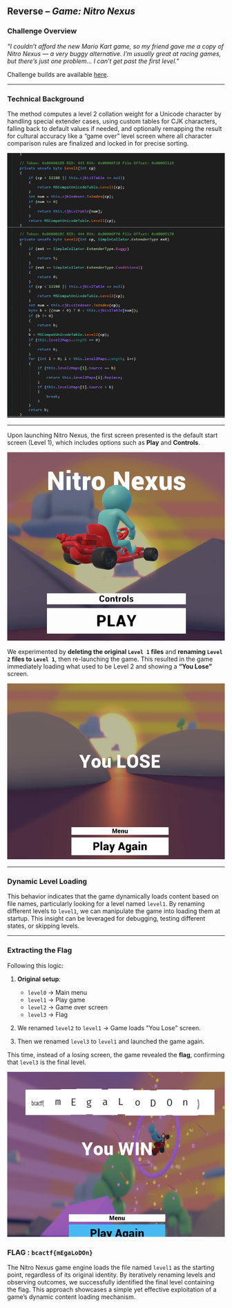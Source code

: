 ## Reverse – *Game: Nitro Nexus*

### Challenge Overview

*"I couldn’t afford the new Mario Kart game, so my friend gave me a copy of Nitro Nexus — a very buggy alternative. I’m usually great at racing games, but there’s just one problem… I can’t get past the first level."*

Challenge builds are available [here](https://drive.google.com/drive/folders/1L39C3J49w4awgTqAO-UCdICT79UQ_9WK).

---

### Technical Background

The method computes a level 2 collation weight for a Unicode character by handling special extender cases, using custom tables for CJK characters, falling back to default values if needed, and optionally remapping the result for cultural accuracy like a “game over” level screen where all character comparison rules are finalized and locked in for precise sorting.

![Main Menu](https://github.com/vmbx/CTF-Writeup/blob/main/2025/BCACTF%206.0/images/dn.png)

---

Upon launching Nitro Nexus, the first screen presented is the default start screen (Level 1), which includes options such as **Play** and **Controls**.

![Main Menu](https://github.com/vmbx/CTF-Writeup/blob/main/2025/BCACTF%206.0/images/main.png)

We experimented by **deleting the original `Level 1` files** and **renaming `Level 2` files to `Level 1`**, then re-launching the game. This resulted in the game immediately loading what used to be Level 2 and showing a **“You Lose”** screen.

![Game Over](https://github.com/vmbx/CTF-Writeup/blob/main/2025/BCACTF%206.0/images/lose.png)

---

### Dynamic Level Loading

This behavior indicates that the game dynamically loads content based on file names, particularly looking for a level named `level1`. By renaming different levels to `level1`, we can manipulate the game into loading them at startup. This insight can be leveraged for debugging, testing different states, or skipping levels.

---

### Extracting the Flag

Following this logic:

1. **Original setup**:

   * `level0` → Main menu
   * `level1` → Play game
   * `level2` → Game over screen
   * `level3` → Flag

2. We renamed `level2` to `level1` → Game loads "You Lose" screen.

3. Then we renamed `level3` to `level1` and launched the game again.

This time, instead of a losing screen, the game revealed the **flag**, confirming that `level3` is the final level.

![Flag Captured](https://github.com/vmbx/CTF-Writeup/blob/main/2025/BCACTF%206.0/images/flag.png)

### **FLAG :** `bcactf{mEgaLoDOn}`

The Nitro Nexus game engine loads the file named `level1` as the starting point, regardless of its original identity. By iteratively renaming levels and observing outcomes, we successfully identified the final level containing the flag. This approach showcases a simple yet effective exploitation of a game’s dynamic content loading mechanism.

